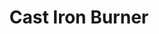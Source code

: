 ---
title: "Cast Iron Burner"
description: "CIB005B"
draft: false
image1 : 
  - name : "images/portfolio/Cast-iron-burner/CIB005B.jpg"
bg_image: "images/BurnerGroup.jpg"
category: "Cast Iron Burner"
information:
  - label : "Item"
    info : "CIB005B"
  - label : "Material"
    info : "Cast Iron"
  - label : "Finished"
    info : "Black Painted"
  - label : "Size"
    info : '12-2/4" x 3-1/4"'
---